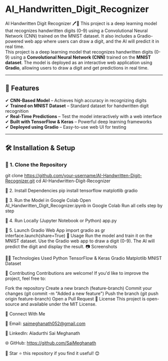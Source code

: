 # AI_Handwritten_Digit_Recognizer
AI Handwritten Digit Recognizer 🖊️🔢 This project is a deep learning model that recognizes handwritten digits (0-9) using a Convolutional Neural Network (CNN) trained on the MNIST dataset. It also includes a Gradio-powered web app where users can draw a digit, and the AI will predict it in real time.   
This project is a deep learning model that recognizes handwritten digits (0-9) using a **Convolutional Neural Network (CNN)** trained on the **MNIST dataset**. The model is deployed as an interactive web application using **Gradio**, allowing users to draw a digit and get predictions in real time.  

---

## 📌 Features  
✔ **CNN-Based Model** – Achieves high accuracy in recognizing digits  
✔ **Trained on MNIST Dataset** – Standard dataset for handwritten digit recognition  
✔ **Real-Time Predictions** – Test the model interactively with a web interface  
✔ **Built with TensorFlow & Keras** – Powerful deep learning frameworks  
✔ **Deployed using Gradio** – Easy-to-use web UI for testing  

---

## 🛠️ Installation & Setup  

### 🔹 1. Clone the Repository  
git clone https://github.com/your-username/AI-Handwritten-Digit-Recognizer.git
cd AI-Handwritten-Digit-Recognizer

🔹 2. Install Dependencies
pip install tensorflow matplotlib gradio

🔹 3. Run the Model in Google Colab
Open AI_Handwritten_Digit_Recognizer.ipynb in Google Colab
Run all cells step by step

🔹 4. Run Locally (Jupyter Notebook or Python)
 app.py

🔹 5. Launch Gradio Web App
import gradio as gr
interface.launch(share=True)
🚀 Usage
Run the model and train it on the MNIST dataset.
Use the Gradio web app to draw a digit (0-9).
The AI will predict the digit and display the result.
📷 Screenshots

🧑‍💻 Technologies Used
Python
TensorFlow & Keras
Gradio
Matplotlib
MNIST Dataset

🤝 Contributing
Contributions are welcome! If you'd like to improve the project, feel free to:

Fork the repository
Create a new branch (feature-branch)
Commit your changes (git commit -m "Added a new feature")
Push the branch (git push origin feature-branch)
Open a Pull Request
📜 License
This project is open-source and available under the MIT License.

🔗 Connect With Me

📩 Email: saimeghanath052@gmail.com

🔗 LinkedIn: Aladurthi Sai Meghanath

🌐 GitHub: https://github.com/SaiMeghanath

🚀 Star ⭐ this repository if you find it useful! 😊


